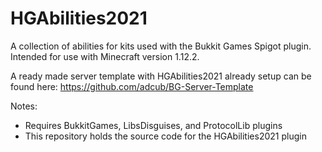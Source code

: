 # HGAbilities2021
A collection of abilities for kits used with the Bukkit Games Spigot plugin. Intended for use with Minecraft version 1.12.2.

A ready made server template with HGAbilities2021 already setup can be found here:  https://github.com/adcub/BG-Server-Template

Notes:
  - Requires BukkitGames, LibsDisguises, and ProtocolLib plugins
  - This repository holds the source code for the HGAbilities2021 plugin

